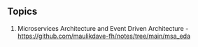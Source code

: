 ## Topics
1. Microservices Architecture and Event Driven Architecture - https://github.com/maulikdave-fh/notes/tree/main/msa_eda
